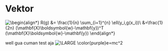 # Vektor
![\begin{align*}
R(g) &= \frac{1}{n} \sum_{i=1}^{n} \ell(y_i,g(x_i))\\
&=\frac{1}{2n} (\mathbf{X}\boldsymbol{w}-\mathbf{y})^T (\mathbf{X}\boldsymbol{w}-\mathbf{y})
\end{align*}
](https://render.githubusercontent.com/render/math?math=%5Cdisplaystyle+%5Cbegin%7Balign%2A%7D%0AR%28g%29+%26%3D+%5Cfrac%7B1%7D%7Bn%7D+%5Csum_%7Bi%3D1%7D%5E%7Bn%7D+%5Cell%28y_i%2Cg%28x_i%29%29%5C%5C%0A%26%3D%5Cfrac%7B1%7D%7B2n%7D+%28%5Cmathbf%7BX%7D%5Cboldsymbol%7Bw%7D-%5Cmathbf%7By%7D%29%5ET+%28%5Cmathbf%7BX%7D%5Cboldsymbol%7Bw%7D-%5Cmathbf%7By%7D%29%0A%5Cend%7Balign%2A%7D%0A)

well gua cuman test aja
![\LARGE \color{purple}e=mc^2](https://render.githubusercontent.com/render/math?math=%5Cdisplaystyle+%5CLARGE+%5Ccolor%7Bpurple%7De%3Dmc%5E2)
